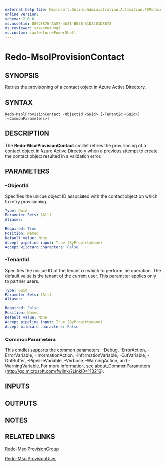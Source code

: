 ```yaml
---
external help file: Microsoft.Online.Administration.Automation.PSModule.dll-Help.xml
online version:
schema: 2.0.0
ms.assetid: 8892BB76-AA57-4A21-B03B-61D3201D8B7A
ms.reviewer: stevemutungi
ms.custom: iamfeature=PowerShell
---
```


# Redo-MsolProvisionContact

## SYNOPSIS
Retries the provisioning of a contact object in Azure Active Directory.

## SYNTAX

```
Redo-MsolProvisionContact -ObjectId <Guid> [-TenantId <Guid>] [<CommonParameters>]
```

## DESCRIPTION
The **Redo-MsolProvisionContact** cmdlet retries the provisioning of a contact object in Azure Active Directory when a previous attempt to create the contact object resulted in a validation error.


## PARAMETERS

### -ObjectId
Specifies the unique object ID associated with the contact object on which to retry provisioning.

```yaml
Type: Guid
Parameter Sets: (All)
Aliases:

Required: True
Position: Named
Default value: None
Accept pipeline input: True (ByPropertyName)
Accept wildcard characters: False
```

### -TenantId
Specifies the unique ID of the tenant on which to perform the operation.
The default value is the tenant of the current user.
This parameter applies only to partner users.

```yaml
Type: Guid
Parameter Sets: (All)
Aliases:

Required: False
Position: Named
Default value: None
Accept pipeline input: True (ByPropertyName)
Accept wildcard characters: False
```

### CommonParameters
This cmdlet supports the common parameters: -Debug, -ErrorAction, -ErrorVariable, -InformationAction, -InformationVariable, -OutVariable, -OutBuffer, -PipelineVariable, -Verbose, -WarningAction, and -WarningVariable. For more information, see about_CommonParameters (http://go.microsoft.com/fwlink/?LinkID=113216).

## INPUTS

## OUTPUTS

## NOTES

## RELATED LINKS
[Redo-MsolProvisionGroup](./Redo-MsolProvisionGroup.md)

[Redo-MsolProvisionUser](./Redo-MsolProvisionUser.md)
